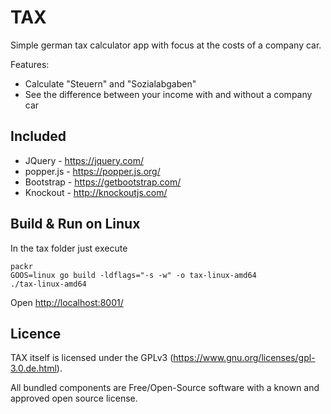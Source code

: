 # TAX

Simple german tax calculator app with focus at the costs of a company car.

Features:

* Calculate "Steuern" and "Sozialabgaben"
* See the difference between your income with and without a company car

## Included

* JQuery - <https://jquery.com/>
* popper.js - <https://popper.js.org/>
* Bootstrap - <https://getbootstrap.com/>
* Knockout - <http://knockoutjs.com/>

## Build & Run on Linux

In the tax folder just execute

```Shell
packr
GOOS=linux go build -ldflags="-s -w" -o tax-linux-amd64
./tax-linux-amd64
```

Open <http://localhost:8001/>

## Licence

TAX itself is licensed under the GPLv3 (<https://www.gnu.org/licenses/gpl-3.0.de.html>).

All bundled components are Free/Open-Source software with a known and approved open source license.
